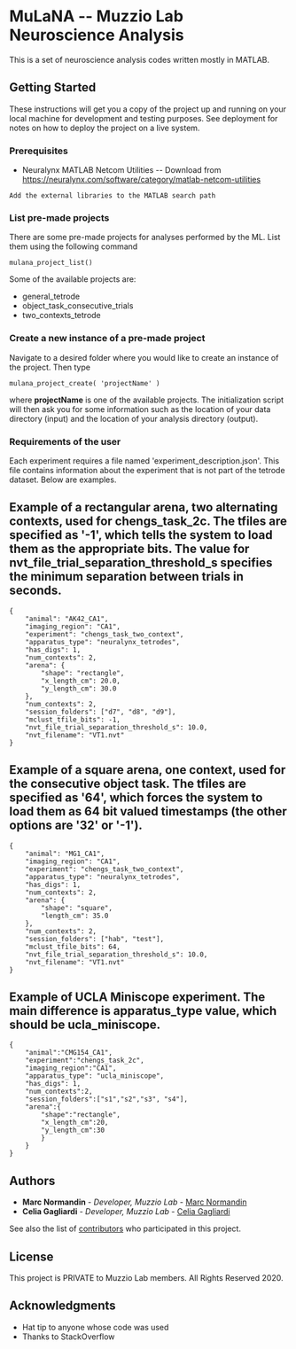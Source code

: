 # MuLaNA -- Muzzio Lab Neuroscience Analysis

This is a set of neuroscience analysis codes written mostly in MATLAB.

## Getting Started

These instructions will get you a copy of the project up and running on your local machine for development and testing purposes. See deployment for notes on how to deploy the project on a live system.

### Prerequisites

* Neuralynx MATLAB Netcom Utilities -- Download from https://neuralynx.com/software/category/matlab-netcom-utilities

```
Add the external libraries to the MATLAB search path
```

### List pre-made projects
There are some pre-made projects for analyses performed by the ML. List them using the following command
```
mulana_project_list()
```
Some of the available projects are:
- general_tetrode
- object_task_consecutive_trials
- two_contexts_tetrode

### Create a new instance of a pre-made project
Navigate to a desired folder where you would like to create an instance of the project. Then type
```
mulana_project_create( 'projectName' )
```
where **projectName** is one of the available projects. The initialization script will then ask you for some information such as the location of your data directory (input) and the location of your analysis directory (output).


### Requirements of the user
Each experiment requires a file named 'experiment_description.json'. This file contains information about the experiment that is not part of the tetrode dataset. Below are examples.

## Example of a rectangular arena, two alternating contexts, used for chengs_task_2c. The tfiles are specified as '-1', which tells the system to load them as the appropriate bits. The value for nvt_file_trial_separation_threshold_s specifies the minimum separation between trials in seconds.
```
{
	"animal": "AK42_CA1",
	"imaging_region": "CA1",
	"experiment": "chengs_task_two_context",
	"apparatus_type": "neuralynx_tetrodes",
	"has_digs": 1,
	"num_contexts": 2,
	"arena": {
		"shape": "rectangle",
		"x_length_cm": 20.0,
		"y_length_cm": 30.0
	},
	"num_contexts": 2,
	"session_folders": ["d7", "d8", "d9"],
	"mclust_tfile_bits": -1,
	"nvt_file_trial_separation_threshold_s": 10.0,
	"nvt_filename": "VT1.nvt"
}
```

## Example of a square arena, one context, used for the consecutive object task. The tfiles are specified as '64', which forces the system to load them as 64 bit valued timestamps (the other options are '32' or '-1').
```
{
	"animal": "MG1_CA1",
	"imaging_region": "CA1",
	"experiment": "chengs_task_two_context",
	"apparatus_type": "neuralynx_tetrodes",
	"has_digs": 1,
	"num_contexts": 2,
	"arena": {
		"shape": "square",
		"length_cm": 35.0
	},
	"num_contexts": 2,
	"session_folders": ["hab", "test"],
	"mclust_tfile_bits": 64,
	"nvt_file_trial_separation_threshold_s": 10.0,
	"nvt_filename": "VT1.nvt"
}
```

## Example of UCLA Miniscope experiment. The main difference is apparatus_type value, which should be ucla_miniscope.
```
{
	"animal":"CMG154_CA1",
	"experiment":"chengs_task_2c",
	"imaging_region":"CA1",	
	"apparatus_type": "ucla_miniscope",
	"has_digs": 1,
	"num_contexts":2,
	"session_folders":["s1","s2","s3", "s4"],
	"arena":{
		"shape":"rectangle",
		"x_length_cm":20,
		"y_length_cm":30
		}
	}
}
```
## Authors

* **Marc Normandin** - *Developer, Muzzio Lab* - [Marc Normandin](https://github.com/marcnormandin)
* **Celia Gagliardi** - *Developer, Muzzio Lab* - [Celia Gagliardi](https://github.com/celiagagliardi)

See also the list of [contributors](https://github.com/your/project/contributors) who participated in this project.

## License

This project is PRIVATE to Muzzio Lab members. All Rights Reserved 2020.

## Acknowledgments

* Hat tip to anyone whose code was used
* Thanks to StackOverflow
